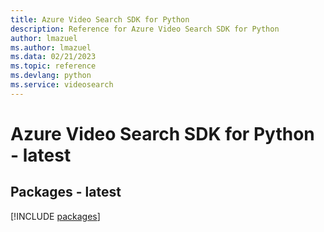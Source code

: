 ```yaml
---
title: Azure Video Search SDK for Python
description: Reference for Azure Video Search SDK for Python
author: lmazuel
ms.author: lmazuel
ms.data: 02/21/2023
ms.topic: reference
ms.devlang: python
ms.service: videosearch
---
```

# Azure Video Search SDK for Python - latest
## Packages - latest
[!INCLUDE [packages](video-search-index.md)]